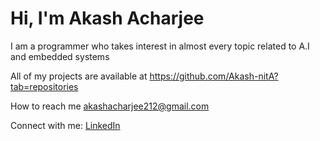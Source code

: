 
# Hi, I'm Akash Acharjee

I am a programmer who takes interest in almost every topic related to A.I and embedded systems

All of my projects are available at https://github.com/Akash-nitA?tab=repositories

How to reach me akashacharjee212@gmail.com

Connect with me:
  [LinkedIn](https://www.linkedin.com/in/akash-acharjee-b07909205/)
